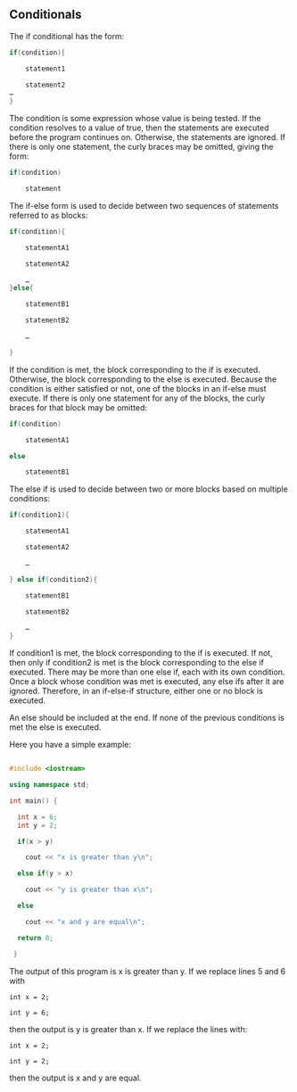## Conditionals

The if conditional has the form:
```cpp
if(condition){

	statement1

	statement2
…
}
```

The condition is some expression whose value is being tested. If the condition resolves to a
value of true, then the statements are executed before the program continues on. Otherwise,
the statements are ignored. If there is only one statement, the curly braces may be omitted,
giving the form:

```cpp
if(condition)

	statement
```

The if-else form is used to decide between two sequences of statements referred to as blocks:
```cpp
if(condition){

	statementA1

	statementA2

	…
}else{

	statementB1

	statementB2

	…

}
```
If the condition is met, the block corresponding to the if is executed. Otherwise, the block
corresponding to the else is executed. Because the condition is either satisfied or not, one of
the blocks in an if-else must execute. If there is only one statement for any of the blocks, the
curly braces for that block may be omitted:
```cpp
if(condition)

	statementA1

else

	statementB1
```
The else if is used to decide between two or more blocks based on multiple conditions:
```cpp
if(condition1){

	statementA1

	statementA2

	…

} else if(condition2){

	statementB1

	statementB2

	…
}
```
If condition1 is met, the block corresponding to the if is executed. If not, then only if
condition2 is met is the block corresponding to the else if executed. There may be more
than one else if, each with its own condition. Once a block whose condition was met is
executed, any else ifs after it are ignored. Therefore, in an if-else-if structure, either one or
no block is executed.

An else should be included at the end. If none of the previous conditions is met the else is executed.

Here you have a simple example:
```cpp

#include <iostream>

using namespace std;

int main() {

  int x = 6;
  int y = 2;

  if(x > y)

    cout << "x is greater than y\n";

  else if(y > x)

    cout << "y is greater than x\n";

  else

    cout << "x and y are equal\n";

  return 0;

 }
 ```

The output of this program is x is greater than y. If we replace lines 5 and 6 with
```
int x = 2;

int y = 6;
```
then the output is y is greater than x. If we replace the lines with:
```
int x = 2;

int y = 2;
```
then the output is x and y are equal.
